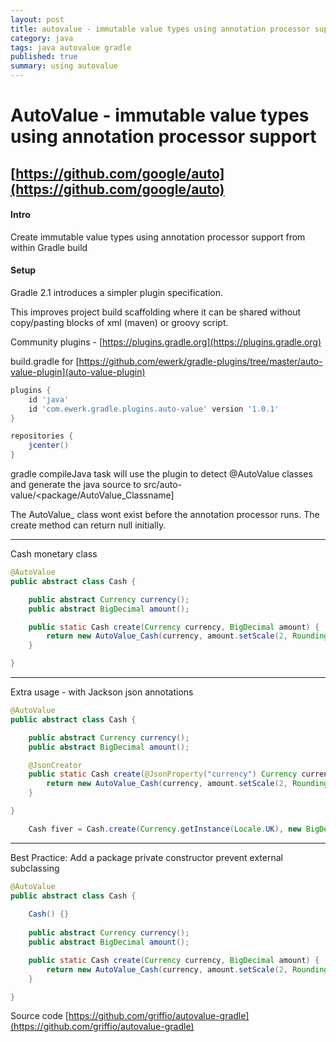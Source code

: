 ```yaml
---
layout: post
title: autovalue - immutable value types using annotation processor support from Gradle build
category: java
tags: java autovalue gradle
published: true
summary: using autovalue
---
```


# AutoValue - immutable value types using annotation processor support

## [https://github.com/google/auto](https://github.com/google/auto)

#### Intro

Create immutable value types using annotation processor support from within Gradle build

#### Setup

Gradle 2.1 introduces a simpler plugin specification.

This improves project build scaffolding where it can be shared without copy/pasting blocks of xml (maven) or
groovy script.

Community plugins - [https://plugins.gradle.org](https://plugins.gradle.org)

build.gradle for [https://github.com/ewerk/gradle-plugins/tree/master/auto-value-plugin](auto-value-plugin)

~~~groovy
plugins {
    id 'java'
    id 'com.ewerk.gradle.plugins.auto-value' version '1.0.1'
}

repositories {
    jcenter()
}

~~~

gradle compileJava task will use the plugin to detect @AutoValue classes and generate the java source to
src/auto-value/<package/AutoValue_Classname]

The AutoValue_ class wont exist before the annotation processor runs. The create method can return null initially.

---

Cash monetary class

~~~java
@AutoValue
public abstract class Cash {

    public abstract Currency currency();
    public abstract BigDecimal amount();

    public static Cash create(Currency currency, BigDecimal amount) {
        return new AutoValue_Cash(currency, amount.setScale(2, RoundingMode.HALF_UP));
    }

}
~~~
---

Extra usage - with Jackson json annotations

~~~java
@AutoValue
public abstract class Cash {

    public abstract Currency currency();
    public abstract BigDecimal amount();

    @JsonCreator
    public static Cash create(@JsonProperty("currency") Currency currency, @JsonProperty("amount") BigDecimal amount) {
        return new AutoValue_Cash(currency, amount.setScale(2, RoundingMode.HALF_UP));
    }

}
~~~

~~~java
    Cash fiver = Cash.create(Currency.getInstance(Locale.UK), new BigDecimal("5.00"));
~~~

---

Best Practice: Add a package private constructor prevent external subclassing

~~~java
@AutoValue
public abstract class Cash {
    
    Cash() {}
 
    public abstract Currency currency();
    public abstract BigDecimal amount();

    public static Cash create(Currency currency, BigDecimal amount) {
        return new AutoValue_Cash(currency, amount.setScale(2, RoundingMode.HALF_UP));
    }

}
~~~

Source code [https://github.com/griffio/autovalue-gradle](https://github.com/griffio/autovalue-gradle)
